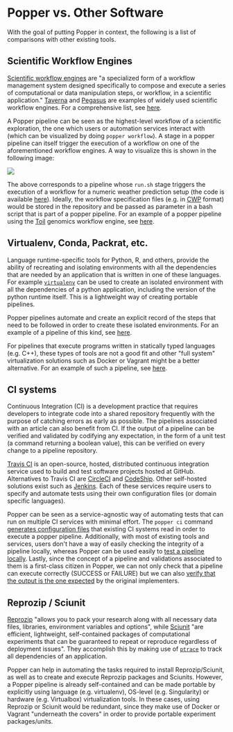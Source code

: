 # Popper vs. Other Software

With the goal of putting Popper in context, the following is a list of 
comparisons with other existing tools.

## Scientific Workflow Engines

[Scientific workflow 
engines](https://en.wikipedia.org/wiki/Scientific_workflow_system) are 
"a specialized form of a workflow management system designed 
specifically to compose and execute a series of computational or data 
manipulation steps, or workflow, in a scientific application." 
[Taverna](https://taverna.incubator.apache.org/) and
[Pegasus](https://pegasus.isi.edu/) are examples of widely used 
scientific workflow engines. For a comprehensive list, see 
[here](https://github.com/pditommaso/awesome-pipeline).

A Popper pipeline can be seen as the highest-level workflow of a 
scientific exploration, the one which users or automation services 
interact with (which can be visualized by doing `popper workflow`). A 
stage in a popper pipeline can itself trigger the execution of a 
workflow on one of the aforementioned workflow engines. A way to 
visualize this is shown in the following image:

![](/figures/popper_pipeline_vs_workflow_engine.png)

The above corresponds to a pipeline whose `run.sh` stage triggers the 
execution of a workflow for a numeric weather prediction setup (the 
code is available [here](https://github.com/popperized/nwp-popper)). 
Ideally, the workflow specification files (e.g. in 
[CWP](http://www.commonwl.org/) format) would be stored in the 
repository and be passed as parameter in a bash script that is part of 
a popper pipeline. For an example of a popper pipeline using the 
[Toil](https://github.com/BD2KGenomics/toil) genomics workflow engine, 
see [here](https://github.com/popperized/PopperCI_Toil).

## Virtualenv, Conda, Packrat, etc.

Language runtime-specific tools for Python, R, and others, provide the 
ability of recreating and isolating environments with all the 
dependencies that are needed by an application that is written in one 
of these languages. For example 
[`virtualenv`](https://virtualenv.pypa.io/) can be used to create an 
isolated environment with all the dependencies of a python 
application, including the version of the python runtime itself. This 
is a lightweight way of creating portable pipelines.

Popper pipelines automate and create an explicit record of the steps 
that need to be followed in order to create these isolated 
environments. For an example of a pipeline of this kind, see [here]().

For pipelines that execute programs written in statically typed 
languages (e.g. C++), these types of tools are not a good fit and 
other "full system" virtualization solutions such as Docker or Vagrant 
might be a better alternative. For an example of such a pipeline, see 
[here](https://github.com/popperized/nwp-popper).

## CI systems

Continuous Integration (CI) is a development practice that requires 
developers to integrate code into a shared repository frequently with 
the purpose of catching errors as early as possible. The pipelines 
associated with an article can also benefit from CI. If the output of 
a pipeline can be verified and validated by codifying any expectation, 
in the form of a unit test (a command returning a boolean value), this 
can be verified on every change to a pipeline repository.

[Travis CI](https://travis-ci.org/) is an open-source, hosted, 
distributed continuous integration service used to build and test 
software projects hosted at GitHub. Alternatives to Travis CI are 
[CircleCI](https://circleci.com) and [CodeShip](https://codeship.com). 
Other self-hosted solutions exist such as 
[Jenkins](http://jenkins-ci.org). Each of these services require users 
to specify and automate tests using their own configuration files (or 
domain specific languages).

Popper can be seen as a service-agnostic way of automating tests that 
can run on multiple CI services with minimal effort. The `popper ci` 
command [generates configuration 
files](http://popper.readthedocs.io/en/latest/ci/popperci.html#ci-system-configuration) 
that existing CI systems read in order to execute a popper pipeline. 
Additionally, with most of existing tools and services, users don't 
have a way of easily checking the integrity of a pipeline locally, 
whereas Popper can be used easily to [test a pipeline 
locally](http://popper.readthedocs.io/en/latest/ci/popperci.html#testing-locally). 
Lastly, since the concept of a pipeline and validations associated to 
them is a first-class citizen in Popper, we can not only check that a 
pipeline can execute correctly (SUCCESS or FAILURE) but we can also 
[verify that the output is the one 
expected](http://popper.readthedocs.io/en/latest/ci/popperci.html#ci-functionality) 
by the original implementers.

## Reprozip / Sciunit

[Reprozip](https://www.reprozip.org/) "allows you to pack your 
research along with all necessary data files, libraries, environment 
variables and options", while [Sciunit](sciunit.run) "are efficient, 
lightweight, self-contained packages of computational experiments that 
can be guaranteed to repeat or reproduce regardless of deployment 
issues". They accomplish this by making use of 
[`ptrace`](https://en.wikipedia.org/wiki/Ptrace) to track all 
dependencies of an application.

Popper can help in automating the tasks required to install 
Reprozip/Sciunit, as well as to create and execute Reprozip packages 
and Sciunits. However, a Popper pipeline is already self-contained and 
can be made portable by explicitly using language (e.g. virtualenv), 
OS-level (e.g. Singularity) or hardware (e.g. Virtualbox) 
virtualization tools. In these cases, using Reprozip or Sciunit would 
be redundant, since they make use of Docker or Vagrant "underneath the 
covers" in order to provide portable experiment packages/units.

